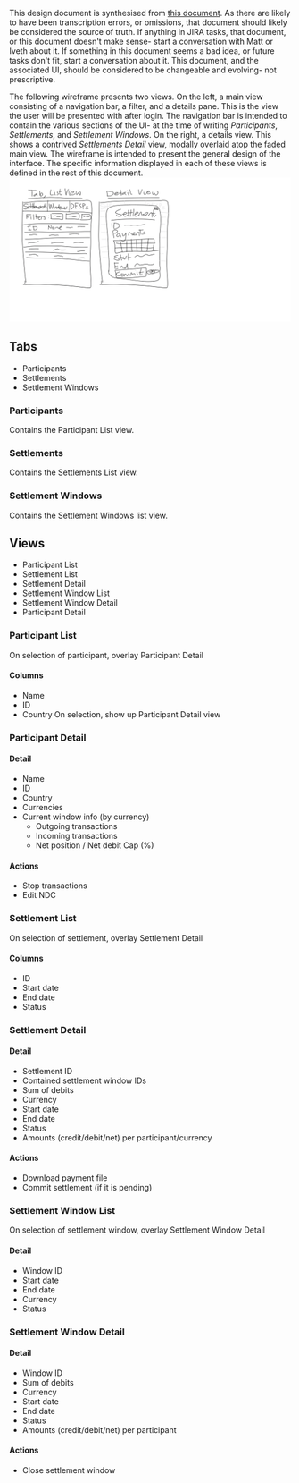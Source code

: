 
This design document is synthesised from [this document](
https://modusbox.atlassian.net/wiki/spaces/CV/pages/340820007/30+Admin+Portal#id-30AdminPortal-3%29Financemanagementportal).
As there are likely to have been transcription errors, or omissions, that document should likely be
considered the source of truth. If anything in JIRA tasks, that document, or this document doesn't
make sense- start a conversation with Matt or Iveth about it. If something in this document seems a
bad idea, or future tasks don't fit, start a conversation about it. This document, and the
associated UI, should be considered to be changeable and evolving- not prescriptive.

The following wireframe presents two views. On the left, a main view consisting of a navigation
bar, a filter, and a details pane. This is the view the user will be presented with after login.
The navigation bar is intended to contain the various sections of the UI- at the time of writing
_Participants_, _Settlements_, and _Settlement Windows_. On the right, a details view. This shows a
contrived _Settlements Detail_ view, modally overlaid atop the faded main view. The wireframe is
intended to present the general design of the interface. The specific information displayed in each
of these views is defined in the rest of this document.
![Shoddy UI wireframe](./wireframe.png?raw=true)


## Tabs
* Participants
* Settlements
* Settlement Windows


### Participants
Contains the Participant List view.


### Settlements
Contains the Settlements List view.


### Settlement Windows
Contains the Settlement Windows list view.



## Views
* Participant List
* Settlement List
* Settlement Detail
* Settlement Window List
* Settlement Window Detail
* Participant Detail


### Participant List
On selection of participant, overlay Participant Detail
#### Columns
* Name
* ID
* Country
On selection, show up Participant Detail view


### Participant Detail
#### Detail
* Name
* ID
* Country
* Currencies
* Current window info (by currency)
    * Outgoing transactions
    * Incoming transactions
    * Net position / Net debit Cap (%)
#### Actions
* Stop transactions
* Edit NDC


### Settlement List
On selection of settlement, overlay Settlement Detail
#### Columns
* ID
* Start date
* End date
* Status


### Settlement Detail
#### Detail
* Settlement ID
* Contained settlement window IDs
* Sum of debits
* Currency
* Start date
* End date
* Status
* Amounts (credit/debit/net) per participant/currency
#### Actions
* Download payment file
* Commit settlement (if it is pending)


### Settlement Window List
On selection of settlement window, overlay Settlement Window Detail
#### Detail
* Window ID
* Start date
* End date
* Currency
* Status


### Settlement Window Detail
#### Detail
* Window ID
* Sum of debits
* Currency
* Start date
* End date
* Status
* Amounts (credit/debit/net) per participant
#### Actions
* Close settlement window
